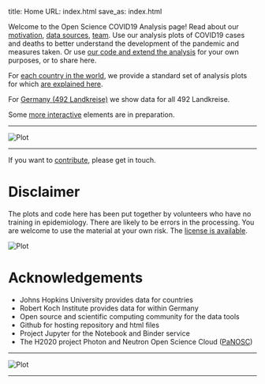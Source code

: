title: Home
URL: index.html
save_as: index.html

Welcome to the Open Science COVID19 Analysis page! Read about our
[motivation](motivation), [data sources](data-sources), [team](team). Use our analysis plots of COVID19
cases and deaths to better understand the development of the pandemic and
measures taken. Or use [our code and extend the analysis](open-science) for your own
purposes, or to share here.

For [each country in the world](torld), we provide a standard set of analysis plots for which [are explained here](plots).

For [Germany (492 Landkreise)](germany) we show data for all 492 Landkreise.

Some [more interactive](interactive-plots) elements are in preparation.

--------------------

![Plot]({attach}iran1-cases.png)

------------------

If you want to [contribute](contribute), please get in touch.

# Disclaimer

The plots and code here has been put together by volunteers who have no training
in epidemiology. There are likely to be errors in the processing. You are welcome
to use the material at your own risk. The [license is available](https://github.com/fangohr/coronavirus-2020/blob/master/LICENSE).

![Plot]({attach}germany-doubling-time.png)

# Acknowledgements

- Johns Hopkins University provides data for countries
- Robert Koch Institute provides data for within Germany
- Open source and scientific computing community for the data tools
- Github for hosting repository and html files
- Project Jupyter for the Notebook and Binder service
- The H2020 project Photon and Neutron Open Science Cloud ([PaNOSC](https://www.panosc.eu/))


---------------------

![Plot]({attach}belgium7.png)

-------------------------

